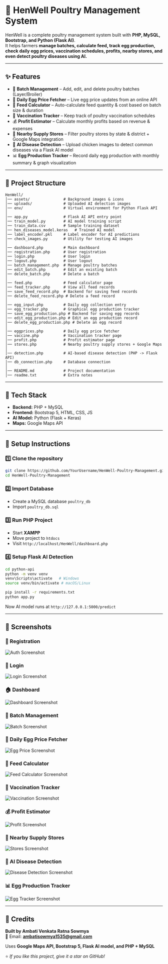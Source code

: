 
# 🐔 HenWell Poultry Management System

HenWell is a complete poultry management system built with **PHP, MySQL, Bootstrap, and Python (Flask AI)**.  
It helps farmers **manage batches, calculate feed, track egg production, check daily egg prices, vaccination schedules, profits, nearby stores, and even detect poultry diseases using AI.**

---

## ✨ Features  

- 🐔 **Batch Management** – Add, edit, and delete poultry batches (Layer/Broiler)  
- 🥚 **Daily Egg Price Fetcher** – Live egg price updates from an online API  
- 🥦 **Feed Calculator** – Auto-calculate feed quantity & cost based on batch size & duration  
- 💉 **Vaccination Tracker** – Keep track of poultry vaccination schedules  
- 💰 **Profit Estimator** – Calculate monthly profits based on revenue & expenses  
- 📍 **Nearby Supply Stores** – Filter poultry stores by state & district + Google Maps integration  
- 🧠 **AI Disease Detection** – Upload chicken images to detect common diseases via a Flask AI model  
- 📊 **Egg Production Tracker** – Record daily egg production with monthly summary & graph visualization  

---

## 📂 Project Structure  

```
HenWell/
│── assets/               # Background images & icons  
│── uploads/              # Uploaded AI detection images  
│── env/                  # Virtual environment for Python Flask API  
│
│── app.py                # Flask AI API entry point  
│── train_model.py        # AI model training script  
│── train_data.csv        # Sample training dataset  
│── hen_diseases_model.keras   # Trained AI model  
│── label_encoder.pkl     # Label encoder for AI predictions  
│── check_images.py       # Utility for testing AI images  
│
│── dashboard.php         # Main dashboard  
│── registration.php      # User registration  
│── login.php             # User login  
│── logout.php            # User logout  
│── batch_management.php  # Manage poultry batches  
│── edit_batch.php        # Edit an existing batch  
│── delete_batch.php      # Delete a batch  
│
│── feed.php              # Feed calculator page  
│── feed_tracker.php      # View all feed records  
│── save_feed_record.php  # Backend for saving feed records  
│── delete_feed_record.php # Delete a feed record  
│
│── egg_input.php         # Daily egg collection entry  
│── egg_tracker.php       # Graphical egg production tracker  
│── save_egg_production.php # Backend for saving egg records  
│── edit_egg_production.php # Edit an egg production record  
│── delete_egg_production.php # Delete an egg record  
│
│── eggprices.php         # Daily egg price fetcher  
│── vaccine.php           # Vaccination tracker page  
│── profit.php            # Profit estimator page  
│── stores.php            # Nearby poultry supply stores + Google Maps  
│
│── detection.php         # AI-based disease detection (PHP -> Flask API)  
│── db_connection.php     # Database connection  
│
│── README.md             # Project documentation  
│── readme.txt            # Extra notes  
```

---

## 🚀 Tech Stack  

- **Backend:** PHP + MySQL  
- **Frontend:** Bootstrap 5, HTML, CSS, JS  
- **AI Model:** Python (Flask + Keras)  
- **Maps:** Google Maps API  

---

## 🔧 Setup Instructions  

### 1️⃣ Clone the repository  
```bash
git clone https://github.com/YourUsername/HenWell-Poultry-Management.git
cd HenWell-Poultry-Management
```

### 2️⃣ Import Database  
- Create a MySQL database `poultry_db`  
- Import `poultry_db.sql`  

### 3️⃣ Run PHP Project  
- Start **XAMPP**  
- Move project to `htdocs`  
- Visit `http://localhost/HenWell/dashboard.php`  

### 4️⃣ Setup Flask AI Detection  
```bash
cd python-api
python -m venv venv
venv\Scripts\activate   # Windows
source venv/bin/activate # macOS/Linux

pip install -r requirements.txt
python app.py
```
Now AI model runs at `http://127.0.0.1:5000/predict`  

---

## 📸 Screenshots  

### 👤 Registration 
![Auth Screenshot](https://github.com/Ambati-Sowmya/HenWell-Poultry-Management-System/blob/add3fe6f269ac68bbbee36b2f710d173a67917a4/registration.png)  

### 🔑 Login  
![Login Screenshot](https://github.com/Ambati-Sowmya/HenWell-Poultry-Management-System/blob/29958b3c60bcb22f172f37ed8d931c3f8c3f7dde/login.pn)

### 🏠 Dashboard  
![Dashboard Screenshot](https://github.com/Ambati-Sowmya/HenWell-Poultry-Management-System/blob/e47e1c38f3fbe60e50785d21a698e5520c6d62bb/dashboard.png)
  
### 🐔 Batch Management  
![Batch Screenshot](screenshots/batch_management.png)  

### 🥚 Daily Egg Price Fetcher  
![Egg Price Screenshot](screenshots/egg_prices.png)  

### 🥦 Feed Calculator  
![Feed Calculator Screenshot](screenshots/feed_calculator.png)  

### 💉 Vaccination Tracker  
![Vaccination Screenshot](screenshots/vaccination.png)  

### 💰 Profit Estimator  
![Profit Screenshot](screenshots/profit_estimator.png)  

### 📍 Nearby Supply Stores  
![Stores Screenshot](screenshots/stores.png)  

### 🧠 AI Disease Detection  
![Disease Detection Screenshot](screenshots/disease_detection.png)  

### 📊 Egg Production Tracker  
![Egg Tracker Screenshot](screenshots/egg_tracker.png)  

---
## 🤝 Credits  

**Built by Ambati Venkata Ratna Sowmya**  
📧 Email: **ambatisowmya1535@gmail.com**  

Uses **Google Maps API, Bootstrap 5, Flask AI model, and PHP + MySQL**  

⭐ *If you like this project, give it a star on GitHub!*  
